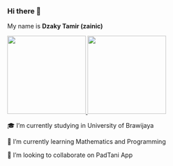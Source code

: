 ### Hi there 👋
My name is **Dzaky Tamir (zainic)**
<p align="left">
<a href="https://github.com/zainic">
  <img height="180em" src="https://github-readme-stats-eight-theta.vercel.app/api?username=zainic&show_icons=true&theme=algolia&include_all_commits=true&count_private=true"/>
  <img height="180em" src="https://github-readme-stats-eight-theta.vercel.app/api/top-langs/?username=zainic&layout=compact&langs_count=8&theme=algolia"/>
</a>
</p>
<p> 🎓 I’m currently studying in University of Brawijaya </p>
<p> 🌱 I’m currently learning Mathematics and Programming </p>
<p> 👯 I’m looking to collaborate on PadTani App </p>
<!--
**zainic/zainic** is a ✨ _special_ ✨ repository because its `README.md` (this file) appears on your GitHub profile.

Here are some ideas to get you started:

- 🔭 I’m currently working on ...
- 🌱 I’m currently learning ...
- 👯 I’m looking to collaborate on ...
- 🤔 I’m looking for help with ...
- 💬 Ask me about ...
- 📫 How to reach me: ...
- 😄 Pronouns: ...
- ⚡ Fun fact: ...
-->
